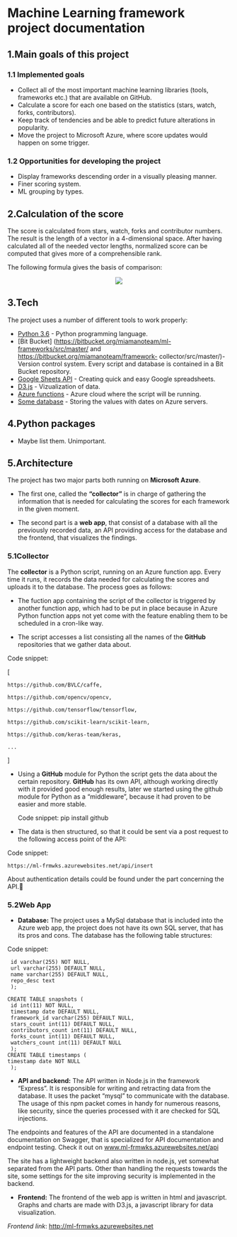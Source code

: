 # Machine Learning framework project documentation


## 1.Main goals of this project
### 1.1 Implemented goals

  - Collect all of the most important machine learning libraries (tools, frameworks etc.) that are available on GitHub.
  - Calculate a score for each one based on the statistics (stars, watch, forks, contributors).
  - Keep track of tendencies and be able to predict future alterations in popularity.
  - Move the project to Microsoft Azure, where score updates would happen on some trigger.
  
### 1.2 Opportunities for developing the project
  
  - Display frameworks descending order in a visually pleasing manner.
  - Finer scoring system. 
  - ML grouping by types.
  
  
  


## 2.Calculation of the score



The score is calculated from stars, watch, forks and contributor numbers. The result is the length of a vector in a 4-dimensional space. After having calculated all of the needed vector lengths, normalized score can be computed that gives more of a comprehensible rank. 


The following formula gives the basis of comparison:

<p align="center">

<img src="https://raw.githubusercontent.com/maraid/md_test/master/formula.png"/>

</p>



## 3.Tech

The project uses a number of different tools to work properly:

  - [Python 3.6](https://www.python.org/) - Python programming language.
  - [Bit Bucket] (https://bitbucket.org/miamanoteam/ml-frameworks/src/master/ and https://bitbucket.org/miamanoteam/framework-       collector/src/master/)-Version control system.  Every script and database is contained in a Bit Bucket repository. 
  - [Google Sheets API](https://developers.google.com/sheets/api/v3/) - Creating quick and easy Google spreadsheets. 
  - [D3.js](https://d3js.org/) - Vizualization of data.  
  - [Azure functions](https://azure.microsoft.com/en-in/overview/serverless-computing/) - Azure cloud where the script will be running.
  - [Some database](#) - Storing the values with dates on Azure servers. 

## 4.Python packages
  - Maybe list them. Unimportant.
  
## 5.Architecture

The project has two major parts both running on **Microsoft Azure**.

- The first one, called the **“collector”** is in charge of gathering the information that is needed for calculating the scores for each framework in the given moment. 

- The second part is a **web app**, that consist of a database with all the previously recorded data, an API providing access for the database and the frontend, that visualizes the findings.

### 5.1Collector

The **collector** is a Python script, running on an Azure function app. Every time it runs, it records the data needed for calculating the scores and uploads it to the database. The process goes as follows:

- The fuction app containing the script of the collector is triggered by another function app, which had to be put in place because in Azure Python function apps not yet come with the feature enabling them to be scheduled in a cron-like way.

- The script accesses a list consisting all the names of the **GitHub** repositories that we gather data about.

Code snippet:

[
```
https://github.com/BVLC/caffe,

https://github.com/opencv/opencv,

https://github.com/tensorflow/tensorflow,

https://github.com/scikit-learn/scikit-learn,

https://github.com/keras-team/keras,

...
```
]

- Using a **GitHub** module for Python the script gets the data about the certain repository. **GitHub** has its own API, although working directly with it provided good enough results, later we started using the github module for Python as a “middleware”, because it had proven to be easier and more stable.

	Code snippet:
	pip install github
	
- The data is then structured, so that it could be sent via a post request to the following access point of the API: 

Code snippet:

```https://ml-frmwks.azurewebsites.net/api/insert```

About authentication details could be found under the part concerning the API.	

### 5.2Web App

- **Database:** The project uses a MySql database that is included into the Azure web app, the project does not have its own SQL server, that has its pros and cons. The database has the following table structures:

Code snippet:

```CREATE TABLE frameworks (
 id varchar(255) NOT NULL,
 url varchar(255) DEFAULT NULL,
 name varchar(255) DEFAULT NULL,
 repo_desc text
 );

CREATE TABLE snapshots (
 id int(11) NOT NULL,
 timestamp date DEFAULT NULL,
 framework_id varchar(255) DEFAULT NULL,
 stars_count int(11) DEFAULT NULL,
 contributors_count int(11) DEFAULT NULL,
 forks_count int(11) DEFAULT NULL,
 watchers_count int(11) DEFAULT NULL
 );
CREATE TABLE timestamps (
timestamp date NOT NULL
 );
```


- **API and backend:** The API written in Node.js in the framework “Express”. It is responsible for writing and retracting data from the database.  It uses the packet “mysql” to communicate with the database. The usage of this npm packet comes in handy for numerous reasons, like security, since the queries processed with it are checked for SQL injections.

The endpoints and features of the API are documented in a standalone documentation on Swagger, that is specialized for API documentation and endpoint testing. Check it out on www.ml-frmwks.azurewebsites.net/api

The site has a lightweight backend also written in node.js, yet somewhat separated from the API parts. Other than handling the requests towards the site, some settings for the site improving security is implemented in the backend.

- **Frontend:** The frontend of the web app is written in html and javascript. Graphs and charts are made with D3.js, a javascript library for data visualization.


_Frontend link_: http://ml-frmwks.azurewebsites.net


